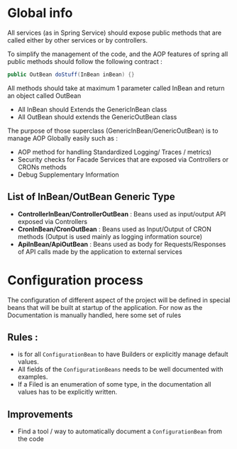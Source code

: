 # Global info 
All services (as in Spring Service) should expose public methods 
that are called either by other services or by controllers.

To simplify the management of the code, and the AOP features of 
spring all public methods should follow the following contract : 

```java 
public OutBean doStuff(InBean inBean) {}
```
All methods should take at maximum 1 parameter called InBean 
and return an object called OutBean

- All InBean should Extends the GenericInBean class
- All OutBean should extends the GenericOutBean class

The purpose of those superclass (GenericInBean/GenericOutBean) 
is to manage AOP Globally easily such as :
* AOP method for handling Standardized Logging/ Traces / metrics)
* Security checks for Facade Services that are exposed via Controllers or CRONs methods
* Debug Supplementary Information


## List of InBean/OutBean Generic Type
* **ControllerInBean/ControllerOutBean** : Beans used as input/output API exposed via Controllers
* **CronInBean/CronOutBean** : Beans used as Input/Output of CRON methods (Output is used mainly as logging information source)
* **ApiInBean/ApiOutBean** : Beans used as body for Requests/Responses of API calls made by the application to external services

# Configuration process
The configuration of different aspect of the project will be defined in special beans that will be
built at startup of the application.
For now as the Documentation is manually handled, here some set of rules
## Rules :  
* is for all `ConfigurationBean` to have Builders or explicitly manage default values.
* All fields of the `ConfigurationBeans` needs to be well documented with examples.
* If a Filed is an enumeration of some type, in the documentation all values has to be explicitly written.

## Improvements
* Find a tool / way to automatically document a `ConfigurationBean` from the code